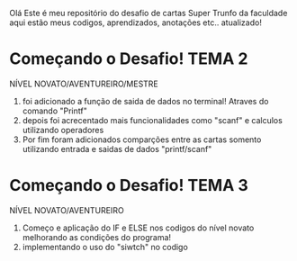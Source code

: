 Olá
Este é meu repositório do desafio de cartas Super Trunfo da faculdade
aqui estão meus codigos, aprendizados, anotações etc..
atualizado!

Começando o Desafio! TEMA 2
=================================================================================================================
NÍVEL NOVATO/AVENTUREIRO/MESTRE

1. foi adicionado a função de saida de dados no terminal! Atraves do comando "Printf"
2. depois foi acrecentado mais funcionalidades como "scanf" e calculos utilizando operadores
3. Por fim foram adicionados comparções entre as cartas somento utilizando entrada e saidas de dados "printf/scanf" 

Começando o Desafio! TEMA 3
==================================================================================================================
NÍVEL NOVATO/AVENTUREIRO

1. Começo e aplicação do IF e ELSE nos codigos do nível novato melhorando as condições do programa!
2. implementando o uso do "siwtch" no codigo
